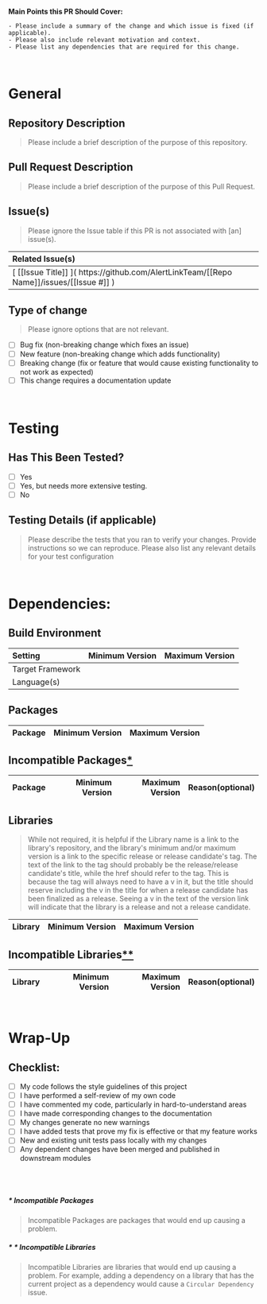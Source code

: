  __Main Points this PR Should Cover:__
```
- Please include a summary of the change and which issue is fixed (if applicable). 
- Please also include relevant motivation and context. 
- Please list any dependencies that are required for this change.
```

<br />

# General

## Repository Description

> Please include a brief description of the purpose of this repository.

## Pull Request Description

> Please include a brief description of the purpose of this Pull Request.
## Issue(s)

> Please ignore the Issue table if this PR is not associated with [an] issue(s).

| Related Issue(s) |
|:---|
| &lbrack; [[Issue Title]] &rbrack;&lpar; h<span/>ttps://github.com/AlertLinkTeam/[[Repo Name]]/issues/[[Issue #]] &rpar; |

## Type of change

> Please ignore options that are not relevant.

- [ ] Bug fix (non-breaking change which fixes an issue)<br/>
- [ ] New feature (non-breaking change which adds functionality)<br/>
- [ ] Breaking change (fix or feature that would cause existing functionality to not work as expected)<br/>
- [ ] This change requires a documentation update<br/>

<br />

# Testing

## Has This Been Tested?

- [ ] Yes<br/>
- [ ] Yes, but needs more extensive testing.<br/>
- [ ] No<br/>

## Testing Details (if applicable)

> Please describe the tests that you ran to verify your changes. Provide instructions so we can reproduce. Please also list any relevant details for your test configuration

<br />

# Dependencies:

## Build Environment

| Setting | Minimum Version | Maximum Version |
|:---|---:|---:|
| Target Framework |   |   |
| Language(s) |   |   |

## Packages

| Package | Minimum Version | Maximum Version |
|:---|---:|---:|

## Incompatible Packages[&ast;](#-incompatible-packages)

| Package | Minimum Version | Maximum Version | Reason(optional) |
|:---|---:|---:|:---|

## Libraries

> While not required, it is helpful if the Library name is a link to the library's repository, and the library's minimum and/or maximum version is a link to the specific release or release candidate's tag. The text of the link to the tag should probably be the release/release candidate's title, while the href should refer to the tag. This is because the tag will always need to have a v in it, but the title should reserve including the v in the title for when a release candidate has been finalized as a release. Seeing a v in the text of the version link will indicate that the library is a release and not a release candidate.

| Library | Minimum Version | Maximum Version |
|:---|---:|---:|

## Incompatible Libraries[&ast;&ast;](#--incompatible-libraries)

| Library | Minimum Version | Maximum Version | Reason(optional) |
|:---|---:|---:|:---|

<br />

# Wrap-Up

## Checklist:

- [ ] My code follows the style guidelines of this project<br/>
- [ ] I have performed a self-review of my own code<br/>
- [ ] I have commented my code, particularly in hard-to-understand areas<br/>
- [ ] I have made corresponding changes to the documentation<br/>
- [ ] My changes generate no new warnings<br/>
- [ ] I have added tests that prove my fix is effective or that my feature works<br/>
- [ ] New and existing unit tests pass locally with my changes<br/>
- [ ] Any dependent changes have been merged and published in downstream modules<br/>

<br /><br />

#####  &ast; Incompatible Packages
> Incompatible Packages are packages that would end up causing a problem. 

##### &ast; &ast; Incompatible Libraries
> Incompatible Libraries are libraries that would end up causing a problem. For example, adding a dependency on a library that has the current project as a dependency would cause a `Circular Dependency` issue.
